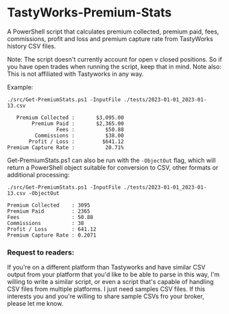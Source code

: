 # TastyWorks-Premium-Stats

A PowerShell script that calculates premium collected, premium paid, fees, commissions, profit and loss and premium capture rate from TastyWorks history CSV files.

Note: The script doesn't currently account for open v closed positions. So if you have open trades when running the script, keep that in mind.
Note also: This is not affiliated with Tastyworks in any way.

Example:

```
./src/Get-PremiumStats.ps1 -InputFile ./tests/2023-01-01_2023-01-13.csv                                              

   Premium Collected :       $3,095.00
        Premium Paid :       $2,365.00
                Fees :          $50.88
         Commissions :          $38.00
       Profit / Loss :         $641.12
Premium Capture Rate :          20.71%
```

Get-PremiumStats.ps1 can also be run with the `-ObjectOut` flag, which will return a PowerShell object suitable for conversion to CSV, other formats or additional processing:
```
./src/Get-PremiumStats.ps1 -InputFile ./tests/2023-01-01_2023-01-13.csv -ObjectOut

Premium Collected    : 3095
Premium Paid         : 2365
Fees                 : 50.88
Commissions          : 38
Profit / Loss        : 641.12
Premium Capture Rate : 0.2071
```

### Request to readers:
If you're on a different platform than Tastyworks and have similar CSV output from your platform that you'd like to be able to parse in this way, I'm willing to write a similar script, or even a script that's capable of handling CSV files from multiple platforms. I just need samples CSV files. If this interests you and you're willing to share sample CSVs fro your broker, please let me know.
